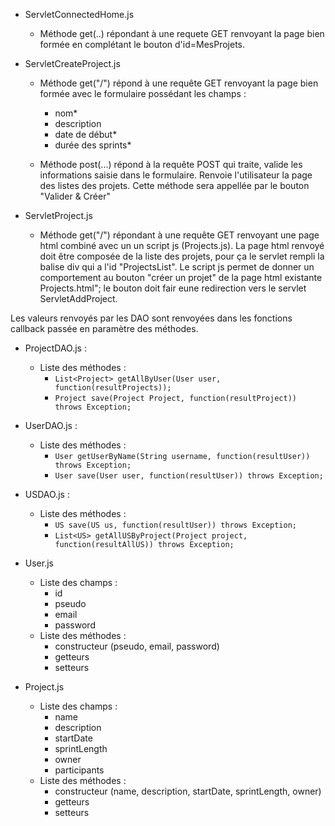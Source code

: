 - ServletConnectedHome.js
  - Méthode get(..) répondant à une requete GET renvoyant la page bien formée en complétant le bouton d'id=MesProjets.

- ServletCreateProject.js
  - Méthode get("/") répond à une requête GET renvoyant la page bien formée avec le formulaire possédant les champs :
    - nom*
    - description
    - date de début*
    - durée des sprints*

  - Méthode post(...) répond à la requête POST qui traite, valide les informations saisie dans le formulaire. Renvoie l'utilisateur la page des listes des projets. Cette méthode sera appellée par le bouton "Valider & Créer"
  
- ServletProject.js
  - Méthode get("/") répondant à une requête GET renvoyant une page html combiné avec un un script js (Projects.js).
  La page html renvoyé doit être composée de la liste des projets, pour ça le servlet rempli la balise div qui a l'id "ProjectsList".
  Le script js permet de donner un comportement au bouton "créer un projet" de la page html existante Projects.html"; le bouton doit fair eune redirection vers le servlet ServletAddProject.

Les valeurs renvoyés par les DAO sont renvoyées dans les fonctions callback passée en paramètre des méthodes.
- ProjectDAO.js :
  - Liste des méthodes :
    - ```List<Project> getAllByUser(User user, function(resultProjects));```
    - ```Project save(Project Project, function(resultProject)) throws Exception;```

- UserDAO.js :
  - Liste des méthodes :
    - ```User getUserByName(String username, function(resultUser)) throws Exception;```
    - ```User save(User user, function(resultUser)) throws Exception;```

- USDAO.js :
  - Liste des méthodes :
    - ```US save(US us, function(resultUser)) throws Exception;```
    - ```List<US> getAllUSByProject(Project project, function(resultAllUS)) throws Exception;```

- User.js
  - Liste des champs :
    - id
    - pseudo
    - email
    - password
  - Liste des méthodes :
    - constructeur (pseudo, email, password)
    - getteurs
    - setteurs

- Project.js
  - Liste des champs :
    - name
    - description
    - startDate
    - sprintLength
    - owner
    - participants
  - Liste des méthodes :
    - constructeur (name, description, startDate, sprintLength, owner)
    - getteurs
    - setteurs
